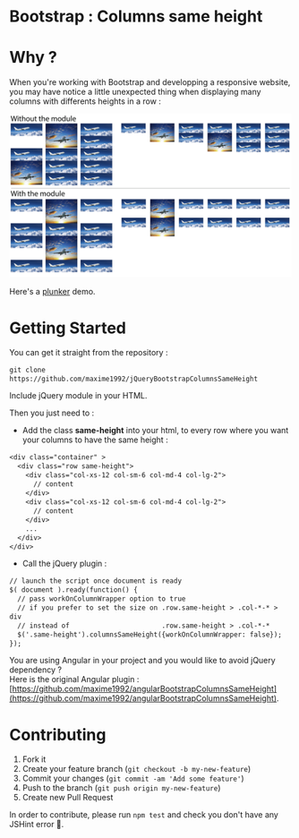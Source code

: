 Bootstrap : Columns same height
===================

# Why ?
When you're working with Bootstrap and developping a responsive website, you may have notice a little unexpected thing when displaying many columns with differents heights in a row :

![Image](./demo.png?raw=true)

Here's a [plunker](http://plnkr.co/edit/C2OPwjetflgmC7WnoWBx?p=preview) demo.

# Getting Started
You can get it straight from the repository : 
```
git clone https://github.com/maxime1992/jQueryBootstrapColumnsSameHeight
```

Include jQuery module in your HTML.

Then you just need to :  

- Add the class **same-height** into your html, to every row where you want your columns to have the same height :
```
<div class="container" >
  <div class="row same-height">
    <div class="col-xs-12 col-sm-6 col-md-4 col-lg-2">
      // content
    </div>
    <div class="col-xs-12 col-sm-6 col-md-4 col-lg-2">
      // content
    </div>
    ...
  </div>
</div>
```

- Call the jQuery plugin :  
```
// launch the script once document is ready
$( document ).ready(function() {
  // pass workOnColumnWrapper option to true
  // if you prefer to set the size on .row.same-height > .col-*-* > div
  // instead of                       .row.same-height > .col-*-*
  $('.same-height').columnsSameHeight({workOnColumnWrapper: false});
});
```

You are using Angular in your project and you would like to avoid jQuery dependency ?  
Here is the original Angular plugin : [https://github.com/maxime1992/angularBootstrapColumnsSameHeight](https://github.com/maxime1992/angularBootstrapColumnsSameHeight).

# Contributing
1. Fork it
2. Create your feature branch (`git checkout -b my-new-feature`)
3. Commit your changes (`git commit -am 'Add some feature'`)
4. Push to the branch (`git push origin my-new-feature`)
5. Create new Pull Request

In order to contribute, please run `npm test` and check you don't have any JSHint error :tada:.  
